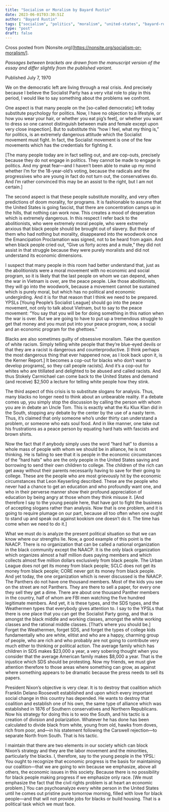 ```yaml
---
title: "Socialism or Moralism by Bayard Rustin"
date: 2023-06-01T03:30:51Z
author: "Bayard Rustin"
tags: ["socialism", "politics", "moralism", "united-states", "bayard-rustin", "organizing"] 
type: "post"
draft: false
---
```


Cross posted from (Nonsite.org)[https://nonsite.org/socialism-or-moralism/].    

*Passages between brackets are drawn from the manuscript version of the essay and differ slightly from the published variant.*

Published July 7, 1970    

We on the democratic left are living through a real crisis. And precisely
because I believe the Socialist Party has a very vital role to play in this
period, I would like to say something about the problems we confront.   

One aspect is that many people on the [so-called democratic] left today
substitute psychology for politics. Now, I have no objection to a lifestyle, or
how you wear your hair, or whether you eat pig’s feet[, or whether you want to
dress so one cannot distinguish between male and female except upon very close
inspection]. But to substitute this “how I feel, what my thing is,” for
politics, is an extremely dangerous attitude which the Socialist movement must
fight. In fact, the Socialist movement is one of the few movements which has the
credentials for fighting it.    

[The many people today are in fact selling out, and are cop-outs, precisely
because they do not engage in politics. They cannot be made to engage in
politics. And my great fear—and I haven’t been able to make up my mind whether
I’m for the 18-year-old’s voting, because the radicals and the progressives who
are young in fact do not turn out, the conservatives do. And I’m rather
convinced this may be an assist to the right, but I am not certain.]    

The second aspect is that these people substitute morality, and very often
predictions of doom morality, for programs. It is fashionable to assume that the
United States is going fascist, that there are concentration camps up in the
hills, that nothing can work now. This creates a mood of desperation which is
extremely dangerous. In this respect I refer back to the abolitionists, who were
extremely moral people, who were extremely anxious that black people should be
brought out of slavery. But those of them who had nothing but morality,
disappeared into the woodwork once the Emancipation Proclamation was signed, not
to be heard from again. And when black people cried out, “Give us forty acres
and a mule,” they did not assist in that struggle because they were purely
moralists and did not understand its economic dimensions.    

I suspect that many people in this room had better understand that, just as the
abolitionists were a moral movement with no economic and social program, so it
is likely that the last people on whom we can depend, when the war in Vietnam is
over, are the peace people. Like those abolitionists, they will go into the
woodwork, because a movement cannot be sustained which is purely moral, but
which has no political and economic undergirding. And it is for that reason that
I think we need to be prepared. YPSLs [Young People’s Socialist League] should
go into the peace movement, not only to talk about Vietnam, but to say to the
peace movement: “You say that you will be for doing something in this nation
when the war is over. But we are going to have to put up a tremendous struggle
to get that money and you must put into your peace program, now, a social and an
economic program for the ghettoes.”    

Blacks are also sometimes guilty of obsessive moralism. Take the question of
white racism. Simply telling white people that they’re blue-eyed devils or that
they are a racist is dangerous and counterproductive. [I think perhaps the most
dangerous thing that ever happened now, as I look back upon it, is the Kerner
Report.] It becomes a cop-out for blacks who don’t want to develop programs[, so
they call people racists]. And it’s a cop-out for whites who are titillated and
delighted to be abused and called racists. And thus Stokely Carmichael can come
back to the United States and demand (and receive) $2,500 a lecture for telling
white people how they stink.    

The third aspect of this crisis is to substitute slogans for analysis. Thus,
many blacks no longer need to think about an unbearable reality. If a debate
comes up, you simply stop the discussion by calling the person with whom you are
in debate an Uncle Tom. This is exactly what the Ku Klux Klan did in the South,
stopping any debate by the center by the use of a nasty term. Thus, it’s claimed
that only someone who’s under thirty can understand a problem, or someone who
eats soul food. And in like manner, one take out his frustrations as a peace
person by equating hard hats with fascists and brown shirts.   

Now the fact that if anybody simply uses the word “hard hat” to dismiss a whole
mass of people with whom we should be in alliance, he is not thinking. He is
failing to see that it is people in the economic circumstances of the “hard
hats” who are the only people in the United States saving and borrowing to send
their own children to college. The children of the rich can get away without
their parents necessarily having to save for their going to college. These are
the people who are most grievously hit by the economic circumstances that Leon
Keyserling described. These are the people who never had a chance to get an
education and who profoundly want one, and who in their perverse manner show
their profound appreciation of education by being angry at those whom they think
misuse it. [And therefore I say to the young people here, that have got to fight
the business of accepting slogans rather than analysis. Now that is one problem,
and it is going to require plumage on our part, because all too often when one
ought to stand up and speak out against kookism one doesn’t do it. The time has
come when we need to do it.]   

What we must do is analyze the present political situation so that we can know
where our strengths lie. Now, a good example of this point is the NAACP. There
is no organization that can be called a national organization in the black
community except the NAACP. It is the only black organization which organizes
almost a half million dues paying members and which collects almost five million
dollars exclusively from black people. The Urban League does not get its money
from black people; SCLC does not get its money from black people; CORE never got
its money from black people. And yet today, the one organization which is never
discussed is the NAACP. The Panthers do not have one thousand members. Most of
the kids you see on the street are not Panthers. They are there to sell a paper,
for every one they sell they get a dime. There are about one thousand Panther
members in the country, half of whom are FBI men watching the five hundred
legitimate members. And yet, it is these types, and the SDS types, and the
Weathermen types that everybody gives attention to. I say to the YPSLs that
there is one place that you can get the Socialist Party going, and that is
amongst the black middle and working classes, amongst the white working classes
and the rational middle classes. [That’s where you should be.] Forget the
Weathermen, forget SDS, and forget the types of college kids fundamentally who
are white, elitist and who are a happy, charming group of people, who are rich
and who probably are not going to contribute very much either to thinking or
political action. The average family which has children in SDS makes $23,000 a
year, a very sobering thought when you consider that the average American family
makes $8,000 a year. That is the injustice which SDS should be protesting. Now
my friends, we must give attention therefore to those areas where something can
grow, as against where something appears to be dramatic because the press needs
to sell its papers.      

President Nixon’s objective is very clear. It is to destroy that coalition which
Franklin Delano Roosevelt established and upon which every important social
change in this country has depended. He wants to destroy that coalition and
establish one of his own, the same type of alliance which was established in
1876 of Southern conservatives and Northern Republicans. Now his strategy for
doing this is to woo the South, and his tactic is a creation of division and
polarization. Whatever he has done has been calculated to divide black from
white, young from old, hawks from doves, rich from poor, and—in his statement
following the Carswell rejection—to separate North from South. That is his
tactic.    

I maintain that there are two elements in our society which can block Nixon’s
strategy and they are the labor movement and the minorities, particularly the
blacks. I, therefore, say to the young people in the YPSL: You ought to
recognize that economic progress is the basis for maintaining our coalition—that
we are going to win because we emphasize, above all others, the economic issues
in this society. Because there is no possibility for black people making
progress if we emphasize only race. [We must emphasize the fact that the civil
rights problem is at heart an economic problem.] You can psychoanalyze every
white person in the United States until he comes out pristine pure tomorrow
morning, filled with love for black people—and that will not provide jobs for
blacks or build housing. That is a political task which we must face.


